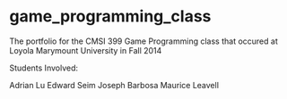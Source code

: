 game_programming_class
======================

The portfolio for the CMSI 399 Game Programming class that occured at Loyola Marymount University in Fall 2014

Students Involved:

Adrian Lu
Edward Seim
Joseph Barbosa
Maurice Leavell
